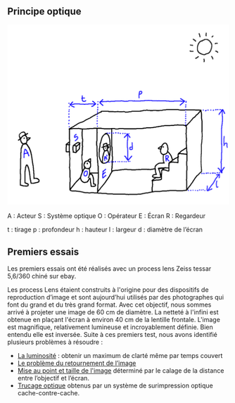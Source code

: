 ## Principe optique

 ![plan d'ensemble](../plans/ensemble.png)

A : Acteur	S : Système optique	O : Opérateur		E : Écran	R : Regardeur

t : tirage	p : profondeur		h : hauteur		l : largeur	d : diamètre de l’écran

## Premiers essais

Les premiers essais ont été réalisés avec un process lens Zeiss tessar 5,6/360 chiné sur ebay.

Les process Lens étaient construits à l'origine pour des dispositifs de reproduction d’image et sont aujourd’hui utilisés par des photographes qui font du grand et du très grand format. Avec cet objectif, nous sommes arrivé à projeter une image de 60 cm de diamètre. La netteté à l'infini est obtenue en plaçant l'écran à environ 40 cm de la lentille frontale. L'image est magnifique, relativement lumineuse et incroyablement définie. Bien entendu elle est inversée. Suite à ces premiers test, nous avons identifié plusieurs problèmes à résoudre :

- [La luminosité](../technique/luminosite.md) : obtenir un maximum de clarté même par temps couvert
- [Le problème du retournement de l’image](../technique/renversement.md)
- [Mise au point et taille de l'image](../technique/calage.md) déterminé par le calage de la distance entre l’objectif et l’écran.
- [Trucage optique](../technique/surimpression.md) obtenus par un système de surimpression optique cache-contre-cache.
